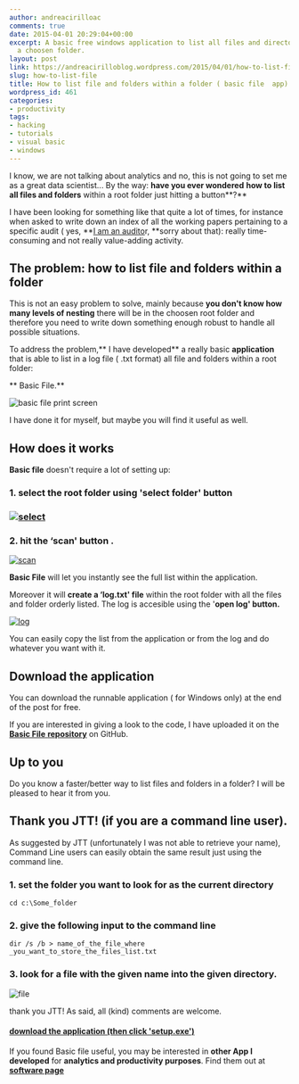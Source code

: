 ```yaml
---
author: andreacirilloac
comments: true
date: 2015-04-01 20:29:04+00:00
excerpt: A basic free windows application to list all files and directories within
  a choosen folder.
layout: post
link: https://andreacirilloblog.wordpress.com/2015/04/01/how-to-list-file/
slug: how-to-list-file
title: How to list file and folders within a folder ( basic file  app)
wordpress_id: 461
categories:
- productivity
tags:
- hacking
- tutorials
- visual basic
- windows
---
```


I know, we are not talking about analytics and no, this is not going to set me as a great data scientist... By the way: **have you ever wondered** **how to list all files and folders** within a root folder just hitting a button**?**




I have been looking for something like that quite a lot of times, for instance when asked to write down an index of all the working papers pertaining to a specific audit ( yes, **[I am an audito](https://it.linkedin.com/in/cirilloandrea/it)r, **sorry about that): really time-consuming and not really value-adding activity.<!-- more -->





## The problem: how to list file and folders within a folder




This is not an easy problem to solve, mainly because **you don't know how many levels of nesting** there will be in the choosen root folder and therefore you need to write down something enough robust to handle all possible situations.




To address the problem,** I have developed** a really basic **application** that is able to list in a log file ( .txt format) all file and folders within a root folder:




** Basic File.**




![basic file print screen](https://andreacirilloblog.files.wordpress.com/2015/04/basic-file.png)




I have done it for myself, but maybe you will find it useful as well.





## How does it works




**Basic file** doesn't require a lot of setting up:





### 1. select the root folder using 'select folder' button




### [![select](https://andreacirilloblog.files.wordpress.com/2015/04/select.png)](https://andreacirilloblog.files.wordpress.com/2015/04/select.png)




### 2. hit the ‘scan' button .




[![scan](https://andreacirilloblog.files.wordpress.com/2015/04/scan.png)](https://andreacirilloblog.files.wordpress.com/2015/04/scan.png)




**Basic File** will let you instantly see the full list within the application.




Moreover it will **create a ‘log.txt' file** within the root folder with all the files and folder orderly listed. The log is accesible using the '**open log' button.**




[![log](https://andreacirilloblog.files.wordpress.com/2015/04/log.png)](https://andreacirilloblog.files.wordpress.com/2015/04/log.png)




You can easily copy the list from the application or from the log and do whatever you want with it.





## Download the application




You can download the runnable application ( for Windows only) at the end of the post for free.




If you are interested in giving a look to the code, I have uploaded it on the [**Basic File** **repository**](https://github.com/AndreaCirilloAC/BasicFile/) on GitHub.





## Up to you




Do you know a faster/better way to list files and folders in a folder? I will be pleased to hear it from you.





## Thank you JTT! (if you are a command line user).




As suggested by JTT (unfortunately I was not able to retrieve your name), Command Line users can easily obtain the same result just using the command line.





### 1. set the folder you want to look for as the current directory


`cd c:\Some_folder`


### 2. give the following input to the command line


`dir /s /b > name_of_the_file_where _you_want_to_store_the_files_list.txt`


### 3. look for a file with the given name into the given directory.


![file](https://andreacirilloblog.files.wordpress.com/2015/04/2015-07-22-13_37_26-c__users_2000333_desktop.png)


thank you JTT! As said, all (kind) comments are welcome.





#### [download the application (then click 'setup.exe')](https://drive.google.com/file/d/0B0l997rly7XSTjhPZXEtb3lsOEE/view?usp=sharing)


If you found Basic file useful, you may be interested in **other App I developed** for **analytics and productivity purposes**. Find them out at **[software page](https://andreacirilloblog.wordpress.com/software/)**
